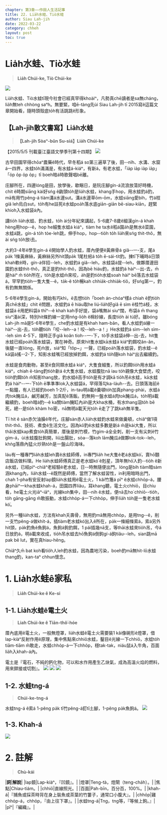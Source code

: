 ```yaml
---
chapter: 第3章——作田人生活記事
title: 22. Lia̍h水蛙、Tiò水蛙
author: Siau Lah-jih
date: 2022-03-22
category: chheh
layout: post
toc: true
---
```


# Lia̍h水蛙、Tiò水蛙
> **Lia̍h Chúi-ke, Tiò Chúi-ke**

![](../too5/17/17-2-1掠水蛙.jpg)

Lia̍h水蛙、Tiò水蛙tī現今社會已經真罕得khoàiⁿ，凡勢真chē讀者是sa無cháng，lia̍h無teh chhòng saⁿh。無要緊，咱ē-tàng先ùi Siau Lah-jih tī 2015寫ê這篇文章開始看，隨時頭殼底to̍h有活跳跳ê形象。

## 【Lah-jih散文書寫】Lia̍h水蛙
> **【Lah-jih Sòaⁿ-bûn Su-siá】Lia̍h Chúi-ke**

【2015/5/5 刊載臺江臺語文學季刊第十四期】
![](../too5/17/17-2-7掠水蛙.jpg)

 古早田園罕得chōaⁿ農藥ê時代，早冬稻á so第三遍草了後，田--ni̍h、水溝、水窟á一四界，水蛙to̍h滿滿是，有水蛙á-kiáⁿ，有新á，有老水蛙，「ia̍p ia̍p ia̍p ia̍p」「o̍p o̍p o̍p o̍p」tī boeh暗á時歌聲唱bē離。

 庄腳所在，四邊lóng是田，放學後，歇睏日，是阮庄腳gín-á流浪放蕩好時機，chit ê時期siāng kài好sńg ê齣頭to̍h是lia̍h水蛙，khang手hop，用水蛙釣á釣，mā有用竹pêng-á tiàm溝á水邊sut。溝á水邊草ōm-ōm，水蛙siāng愛bih，竹á枝giâ leh烏白sut，to̍h有he註死ê水蛙poa̍h落水底giān-giān bē-siau-kiān，趕緊khioh入水蛙袋á內。

講tio̍h lia̍h水蛙、釣水蛙，to̍h ài分年紀來講起，5-6歲7-8歲ê細漢gín-á khah hèng用hop--ê，hop he細隻水蛙á kiáⁿ，tiàm he ta水ê稻á園a̍h是無水ê菜園，水蛙á跳，gín-á to̍h tòe-leh跳，伸手hop，hop--tio̍h to̍h lia̍h來sńg thit-thô，無ài sńg to̍h放i去。

大約3-4年ê學生gín-á ē開始學人釣水蛙，厝內便便ê黃麻骨á giâ--一-支，尾á pa̍k 1條黃麻絲，黃麻絲另外hit頭pa̍k 1尾杜蚓á to̍h ē-sái-tit釣。揀tī下晡時á日頭khah軟ê時，gín-á伴招--leh，水蛙釣á giâ--leh，水蛙袋á提--leh，做夥厝邊田園釣水蛙thit-thô，真正是釣thit-thô，因為bē hiáu釣，水蛙釣á hàiⁿ--出-去，m̄是hàiⁿ m̄ tio̍h所在，to̍h是水蛙m̄來咬，a̍h是釣tio̍h水蛙soah hàiⁿ bē落去水蛙袋á，罕罕釣tio̍h一隻大隻--ê，ta̍k-ê to̍h暢kah chhia̍k-chhia̍k-tiô，好sńg第一，釣有釣無無關係。

5-6年ê學生gín-á，開始有巧khì，ē去想tio̍h「boeh án-chóaⁿ樣á chiah ē釣tio̍h真chē水蛙」chit ê問題，水蛙釣á ē hiáu取he liú-lia̍h好giâ ē sìm ê桂竹á枝，水蛙袋á ē用肥料袋á thīⁿ--ê khah kah手好提，袋á嘴無ài siuⁿ闊，布袋á m̄ thang siuⁿ淺ài深，特別hit條釣線一定用nńg-lio̍h ê棉紗線，長度tio̍h ài tú好。雖bóng Lah-jih mā是5-6年ê學生，che釣水蛙是有khah ham-bān，看人水蛙釣á線一hàiⁿ--出-去，to̍h聽tio̍h「咬--leh--a！咬--leh--a！」He水蛙釣á sìm--leh sìm--leh sìm 4-5下，隨時正手giâ koân tioh--一-下，tò手水蛙袋á伸--出-去，hit隻水蛙已經poa̍h落水蛙袋，實在神奇。原來hit隻水蛙kā水蛙á kiáⁿ釣餌咬ân-ân，後腿一直liòng，死m̄放，siáⁿ知「tŏp~」一聲，已經poa̍h落水蛙袋，釣水蛙--ê kā袋á搖--2-下，知影水蛙嘴已經放掉釣餌，水蛙釣á to̍h隨koh hàiⁿ出去繼續釣。

水蛙是食肉動物，甚至ē食同類水蛙á kiáⁿ，大隻食細隻，所以釣餌tio̍h用水蛙á kiáⁿ，chiah ē-tàng釣tio̍h新á ê大隻水蛙，水蛙腹肚nā iau to̍h親像大食壁虎，咬tio̍h釣餌to̍h m̄知影thang放，釣水蛙ê高手to̍h是有才調kā tio̍h吊ê水蛙，kā水蛙釣á hàiⁿ--一-下to̍h ē準準準lok入水蛙袋á，罕得落勾ka-la̍uh--去。日頭落海前ê一點鐘，有人已經釣boeh 1-2斤，in-tau明á載ê羹頓to̍h加真phang-phài，水蛙á肉tok醃瓜á，鹹芳鹹芳，加真配ē落飯。釣無夠一盤水蛙á肉tok醃瓜á，to̍h明á載繼續釣，boeh暗á釣--ê ka關tiàm醃缸內a̍h是大kha水桶，有水thang泅to̍h bē死，總--是tio̍h khàm ho͘密，nā無明á載天光to̍h ē走了了跳kah無半隻。

Tī hit ê sàn赤欠油臊ê年代，庄腳sàn赤人lia̍h水蛙釣水蛙來做羹頓，chiâⁿ做1項thit-thô、技術、煮食ê生活文化。因為kō͘釣ê水蛙多數是新á m̄是kài大隻，所以thâi水蛙kap煮食to̍h真簡單，厝後是刺竹模，竹gím-á全全刺，削一支有尖刺ê竹gím-á，ùi水蛙腹肚鉤開，liû出腸肚，sòa--落koh lām醃瓜á做夥tok-tok--leh，khǹg落鼎內猛火炒熟to̍h是一盤山珍海味。

Iáu有一種專門lia̍h水蛙leh賣ê水蛙師傅，in專門lia̍h he大隻ê老á水蛙kó͘，賣hō͘麵店飯店做料理。He lia̍h水蛙師傅真正是老水蛙kó͘ ê剋星，頂年無hō͘人釣--tio̍h ê新á水蛙，已經pìⁿ-chiâⁿ老經驗ê老水蛙，日--時無隨便出門，lóng是bih tiàm暗sàm涵khang內，lia̍h水蛙--ê既然是師傅，當然了解水蛙習性，in利用暗時出門，chah 1-pha有安反射lap鏡lia̍h水蛙用ê電土火，1 kâi竹篾á pīⁿ ê水蛙chho̍p-á，腰身phāiⁿ一kha水蛙khah-á，田園四界liâu，耳khang聽，電土火chhiō，目chiu看，he電土火光iāⁿ-iāⁿ，光線koh集中，田--ni̍h ê水蛙，便nā去ho͘ chhiō--tio̍h，to̍h gāng-gāng m̄敢振動，水蛙chho̍p-á一下chho̍p，伸手lia̍h to̍h是一隻老水蛙kó͘。

另外一種lia̍h水蛙，方法有khah夭壽骨，無用釣mā無用chho̍p，是用tng--ê，削一支竹pêng-á做khi̍t-á，插tiàm老水蛙kó͘出入ê所在，pa̍k一條細條索á，索á另外hit頭，pa̍k釣魚ê魚鉤á，魚鉤á鉤釣餌，1 pái插幾nā支，等thāi水蛙來tio̍h吊，今á日放釣á，明á載來收成，tio̍h吊水蛙去hō͘魚鉤á倒鉤gí-á鉤tiâu--leh，sian跳mā pak bē lut，實在真hiau-hēng。

Chiâⁿ久m̄ bat koh看tio̍h人leh釣水蛙，因為農地污染，boeh釣mā無hit-lō水蛙thang釣，kan-taⁿ chhun懷念。

# 1. Lia̍h水蛙ê家私
> **Lia̍h Chúi-ke ê Ke-si**

## 1-1. Lia̍h水蛙ê電土火
> **Liah Chúi-ke ê Tiān-thô͘-hóe**

厝內底用ê電土火，一般無燈罩，lia̍h水蛙ê電土火需要裝1 kâi像碗形ê燈罩，借lap-kiàⁿ反射作用ê原理，集中焦點來chhiō水蛙，鑿目ê光線一下chhiō，水蛙to̍h tiām-tiām m̄敢走，水蛙chho̍p-á一下chho̍p，穩tak-tak，niáu鼠á入牛角，百面lia̍h入khah-á內。

電土是『電石，不純的鈣化物，可以和水作用產生乙炔氣，成為高溫火焰的燃料，用來銲接或切割』。
![](../too5/17/17-2-2掠水蛙電塗火.jpg)
![](../too5/17/17-2-3電塗火.jpg)
![](../too5/17/17-2-4電塗火.jpg)

## 1-2. 水蛙tng-á
> **Chúi-ke-tng-á**

水蛙tng-á ê索á 1-pêng pa̍k tī竹pêng-á釘tī土腳，1-pêng pa̍k魚鉤á。
![](../too5/17/17-2-6掠水蛙.jpg)  

## 1-3. Khah-á

![](../too5/17/17-2-5籗仔.jpg)

# 2. 註解
> **Chù-kái**

|**詞**|**解說**|
|lap鏡|Lap-kiàⁿ，『凹鏡』。|
|燈罩|Teng-tà，燈閘（teng-cha̍h）。|
|焦點|Chiau-tiám。|
|chhiō|直線照光。|
|百面|Pah-bīn，百分百，100%。|
|khah-á|『捕魚或採茶時背在身上裝魚或茶葉的竹簍子，通常口小腹大』。|
|chho̍p|雞chho̍p-á，chho̍p，『由上往下罩』。|
|水蛙tng-á|Tng，tng等，『等候上鉤。』|
|pīⁿ|『編織』。|

